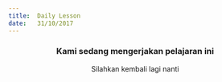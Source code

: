 ```yaml
---
title:  Daily Lesson
date:   31/10/2017
---
```


### <center>Kami sedang mengerjakan pelajaran ini</center>
<center>Silahkan kembali lagi nanti</center>
